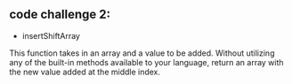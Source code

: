 ## code challenge 2:

* insertShiftArray

This function takes in an array and a value to be added. Without utilizing any of the built-in methods available to your language, return an array with the new value added at the middle index.